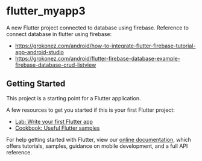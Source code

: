 # flutter_myapp3

A new Flutter project connected to database using firebase.
Reference to connect database in flutter using firebase:
- https://grokonez.com/android/how-to-integrate-flutter-firebase-tutorial-app-android-studio
- https://grokonez.com/android/flutter-firebase-database-example-firebase-database-crud-listview

## Getting Started

This project is a starting point for a Flutter application.

A few resources to get you started if this is your first Flutter project:

- [Lab: Write your first Flutter app](https://flutter.dev/docs/get-started/codelab)
- [Cookbook: Useful Flutter samples](https://flutter.dev/docs/cookbook)

For help getting started with Flutter, view our
[online documentation](https://flutter.dev/docs), which offers tutorials,
samples, guidance on mobile development, and a full API reference.
